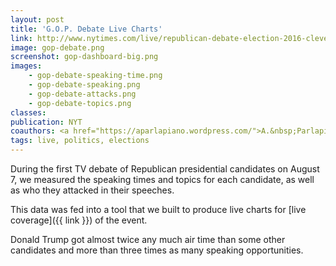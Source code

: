 ```yaml
---
layout: post
title: 'G.O.P. Debate Live Charts'
link: http://www.nytimes.com/live/republican-debate-election-2016-cleveland/?type=charts
image: gop-debate.png
screenshot: gop-dashboard-big.png
images:
    - gop-debate-speaking-time.png
    - gop-debate-speaking.png
    - gop-debate-attacks.png
    - gop-debate-topics.png
classes:
publication: NYT
coauthors: <a href="https://aparlapiano.wordpress.com/">A.&nbsp;Parlapiano</a>, J.&nbsp;Ashkenas, A.&nbsp;Tse, K.&nbsp;Soften, T.&nbsp;Giratikanon, Nicholas Fandos & K.K. Lai
tags: live, politics, elections
---
```


During the first TV debate of Republican presidential candidates on August 7, we measured the speaking times and topics for each candidate, as well as who they attacked in their speeches.

This data was fed into a tool that we built to produce live charts for [live coverage]({{ link }}) of the event.

Donald Trump got almost twice any much air time than some other candidates and more than three times as many speaking opportunities.
